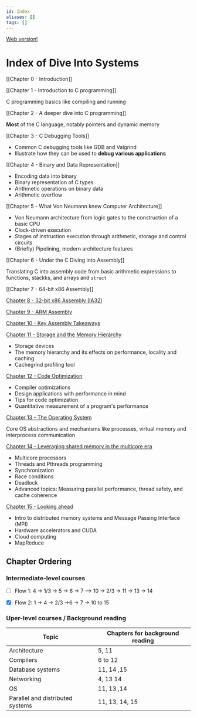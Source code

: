 ```yaml
---
id: Index
aliases: []
tags: []
---
```


[Web version!](https://diveintosystems.org/)

# Index of Dive Into Systems

[[Chapter 0 - Introduction]]

[[Chapter 1 - Introduction to C programming]]

C programming basics like compiling and running

[[Chapter 2 - A deeper dive into C programming]]

**Most** of the C language, notably pointers and dynamic memory

[[Chapter 3 - C Debugging Tools]]

- Common C debugging tools like GDB and Valgrind
- Illustrate how they can be used to **debug various applications**

[[Chapter 4 - Binary and Data Representation]]

- Encoding data into binary
- Binary representation of C types
- Arithmetic operations on binary data
- Arithmetic overflow

[[Chapter 5 - What Von Neumann knew Computer Architecture]]

- Von Neumann architecture from logic gates to the construction of a basic CPU
- Clock-driven execution
- Stages of instruction execution through arithmetic, storage and control circuits
- (Briefly) Pipelining, modern architecture features

[[Chapter 6 - Under the C Diving into Assembly]]

Translating C into assembly code from basic arithmetic expressions to functions, stackks, and arrays and `struct`

[[Chapter 7 - 64-bit x86 Assembly]]

[Chapter 8 - 32-bit x86 Assembly (IA32)](url)

[Chapter 9 - ARM Assembly](url)

[Chapter 10 - Key Assembly Takeaways](url)

[Chapter 11 - Storage and the Memory Hierarchy](url)

- Storage devices
- The memory hierarchy and its effects on performance, locality and caching
- Cachegrind profiling tool

[Chapter 12 - Code Optimization](url)

- Compiler optimizations
- Design applications with performance in mind
- Tips for code optimization
- Quantitative measurement of a program's performance

[Chapter 13 - The Operating System](url)

Core OS abstractions and mechanisms like processes, virtual memory and interprocess communication

[Chapter 14 - Leveraging shared memory in the multicore era](url)

- Multicore processors
- Threads and Pthreads programming
- Synchronization
- Race conditions
- Deadlock
- Advanced topics: Measuring parallel performance, thread safety, and cache coherence

[Chapter 15 - Looking ahead](url)

- Intro to distributed memory systems and Message Passing Interface (MPI)
- Hardware accelerators and CUDA
- Cloud computing
- MapReduce

## Chapter Ordering

### Intermediate-level courses

- [ ] Flow 1: 4 -> 1/3 -> 5 -> 6 -> 7 --> 10 -> 2/3 -> 11 -> 13 -> 14

- [x] Flow 2: 1 -> 4 -> 2/3 ->6 -> 7 -> 10 to 15

### Uper-level courses / Background reading

| Topic                            | Chapters for background reading |
| -------------------------------- | ------------------------------- |
| Architecture                     | 5, 11                           |
| Compilers                        | 6 to 12                         |
| Database systems                 | 11, 14 ,15                      |
| Networking                       | 4, 13 14                        |
| OS                               | 11, 13 ,14                      |
| Parallel and distributed systems | 11, 13, 14, 15                  |
